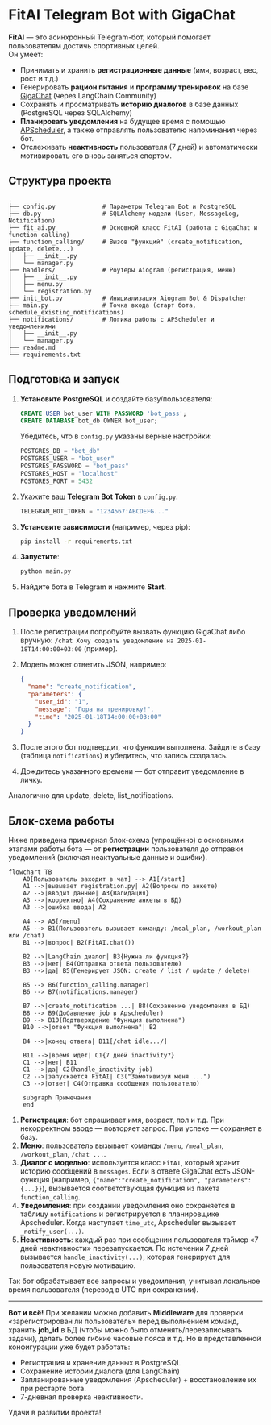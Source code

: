 # FitAI Telegram Bot with GigaChat

**FitAI** — это асинхронный Telegram-бот, который помогает пользователям достичь спортивных целей.  
Он умеет:
- Принимать и хранить **регистрационные данные** (имя, возраст, вес, рост и т.д.)  
- Генерировать **рацион питания** и **программу тренировок** на базе [GigaChat](https://github.com/langchain-ai/langchain) (через LangChain Community)  
- Сохранять и просматривать **историю диалогов** в базе данных (PostgreSQL через SQLAlchemy)  
- **Планировать уведомления** на будущее время с помощью [APScheduler](https://apscheduler.readthedocs.io/en/stable/), а также отправлять пользователю напоминания через бот.  
- Отслеживать **неактивность** пользователя (7 дней) и автоматически мотивировать его вновь заняться спортом.

## Структура проекта

```
.
├── config.py             # Параметры Telegram Bot и PostgreSQL
├── db.py                 # SQLAlchemy-модели (User, MessageLog, Notification)
├── fit_ai.py             # Основной класс FitAI (работа с GigaChat и function calling)
├── function_calling/     # Вызов "функций" (create_notification, update, delete...)
│   ├── __init__.py
│   └── manager.py
├── handlers/             # Роутеры Aiogram (регистрация, меню)
│   ├── __init__.py
│   ├── menu.py
│   └── registration.py
├── init_bot.py           # Инициализация Aiogram Bot & Dispatcher
├── main.py               # Точка входа (старт бота, schedule_existing_notifications)
├── notifications/        # Логика работы с APScheduler и уведомлениями
│   ├── __init__.py
│   └── manager.py
├── readme.md
└── requirements.txt
```

## Подготовка и запуск

1. **Установите PostgreSQL** и создайте базу/пользователя:
   ```sql
   CREATE USER bot_user WITH PASSWORD 'bot_pass';
   CREATE DATABASE bot_db OWNER bot_user;
   ```
   Убедитесь, что в `config.py` указаны верные настройки:
   ```python
   POSTGRES_DB = "bot_db"
   POSTGRES_USER = "bot_user"
   POSTGRES_PASSWORD = "bot_pass"
   POSTGRES_HOST = "localhost"
   POSTGRES_PORT = 5432
   ```

2. Укажите ваш **Telegram Bot Token** в `config.py`:
   ```python
   TELEGRAM_BOT_TOKEN = "1234567:ABCDEFG..."
   ```
3. **Установите зависимости** (например, через pip):
   ```bash
   pip install -r requirements.txt
   ```
4. **Запустите**:
   ```bash
   python main.py
   ```
5. Найдите бота в Telegram и нажмите **Start**.

## Проверка уведомлений

1. После регистрации попробуйте вызвать функцию GigaChat либо вручную: `/chat Хочу создать уведомление на 2025-01-18T14:00:00+03:00` (пример).  
2. Модель может ответить JSON, например:

   ```json
   {
     "name": "create_notification",
     "parameters": {
       "user_id": "1",
       "message": "Пора на тренировку!",
       "time": "2025-01-18T14:00:00+03:00"
     }
   }
   ```
3. После этого бот подтвердит, что функция выполнена. Зайдите в базу (таблица `notifications`) и убедитесь, что запись создалась.  
4. Дождитесь указанного времени — бот отправит уведомление в личку.  

Аналогично для update, delete, list_notifications.  

## Блок-схема работы

Ниже приведена примерная блок-схема (упрощённо) с основными этапами работы бота — от **регистрации** пользователя до отправки уведомлений (включая неактуальные данные и ошибки).

```mermaid
flowchart TB
    A0[Пользователь заходит в чат] --> A1[/start]
    A1 -->|вызывает registration.py| A2(Вопросы по анкете)
    A2 -->|вводит данные| A3{Валидация}
    A3 -->|корректно| A4(Сохранение анкеты в БД)
    A3 -->|ошибка ввода| A2

    A4 --> A5[/menu] 
    A5 --> B1(Пользователь вызывает команду: /meal_plan, /workout_plan или /chat)
    B1 -->|вопрос| B2(FitAI.chat())

    B2 -->|LangChain диалог| B3{Нужна ли функция?}
    B3 -->|нет| B4(Отправка ответа пользователю)
    B3 -->|да| B5(Генерирует JSON: create / list / update / delete)
    
    B5 --> B6(function_calling.manager)
    B6 --> B7(notifications.manager) 
    
    B7 -->|create_notification ...| B8(Сохранение уведомления в БД)
    B8 --> B9(Добавление job в Apscheduler)
    B9 --> B10(Подтверждение "Функция выполнена")
    B10 -->|ответ "Функция выполнена"| B2

    B4 -->|конец ответа| B11[/chat idle.../]

    B11 -->|время идёт| C1{7 дней inactivity?}
    C1 -->|нет| B11
    C1 -->|да| C2(handle_inactivity job)
    C2 -->|запускается FitAI| C3("Замотивируй меня ...")
    C3 -->|ответ| C4(Отправка сообщения пользователю)

    subgraph Примечания
    end
```

1. **Регистрация**: бот спрашивает имя, возраст, пол и т.д. При некорректном вводе — повторяет запрос. При успехе — сохраняет в базу.  
2. **Меню**: пользователь вызывает команды `/menu`, `/meal_plan`, `/workout_plan`, `/chat ...`.  
3. **Диалог с моделью**: используется класс `FitAI`, который хранит историю сообщений в `messages`. Если в ответе GigaChat есть JSON-функция (например, `{"name":"create_notification", "parameters":{...}}`), вызывается соответствующая функция из пакета `function_calling`.  
4. **Уведомления**: при создании уведомления оно сохраняется в таблицу `notifications` и регистрируется в планировщике Apscheduler. Когда наступает `time_utc`, Apscheduler вызывает `_notify_user(...)`.  
5. **Неактивность**: каждый раз при сообщении пользователя таймер «7 дней неактивности» перезапускается. По истечении 7 дней вызывается `handle_inactivity(...)`, которая генерирует для пользователя новую мотивацию.  

Так бот обрабатывает все запросы и уведомления, учитывая локальное время пользователя (перевод в UTC при сохранении).  

---  

**Вот и всё!** При желании можно добавить **Middleware** для проверки «зарегистрирован ли пользователь» перед выполнением команд, хранить **job_id** в БД (чтобы можно было отменять/перезаписывать задачи), делать более гибкие часовые пояса и т.д. Но в представленной конфигурации уже будет работать:
- Регистрация и хранение данных в PostgreSQL  
- Сохранение истории диалога (для LangChain)  
- Запланированные уведомления (Apscheduler) + восстановление их при рестарте бота.  
- 7-дневная проверка неактивности.  

Удачи в развитии проекта!